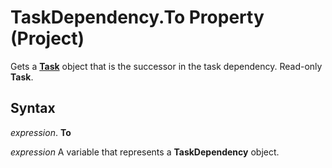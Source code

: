 
# TaskDependency.To Property (Project)

Gets a  **[Task](bc6bb4a5-95a6-9d1f-3e28-92b9548a544a.md)** object that is the successor in the task dependency. Read-only **Task**.


## Syntax

 _expression_. **To**

 _expression_ A variable that represents a **TaskDependency** object.

